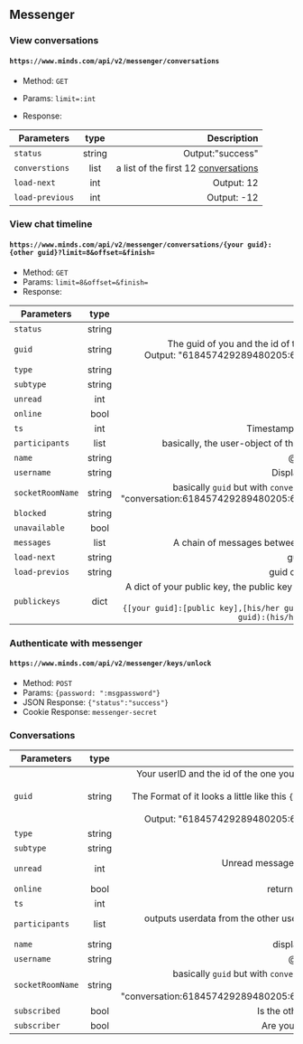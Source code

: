 ## Messenger

### View conversations
#### `https://www.minds.com/api/v2/messenger/conversations`
* Method: `GET`
* Params: `limit=:int`

* Response:

| Parameters | type | Description |
| --- |:---:|---:|
| `status` | string | Output:"success" |
| `converstions` | list | a list of the first 12 [conversations](#conversations) |
| `load-next` | int | Output: 12 |
| `load-previous` | int | Output: -12 |

### View chat timeline
#### `https://www.minds.com/api/v2/messenger/conversations/{your guid}:{other guid}?limit=8&offset=&finish=`
* Method: `GET`
* Params: `limit=8&offset=&finish=`
* Response:

| Parameters | type | Description |
| --- |:---:|---:|
| `status` | string | Output: "success" |
| `guid` | string | The guid of you and the id of the one, you're talking to. <br> Output: "618457429289480205:661345766295478287"|
| `type` | string | Output:"messenger" |
| `subtype` | string | Output: "consversation" |
| `unread` | int | Output: 0|
| `online` | bool | false |
| `ts` | int | Timestamp. Output: "1541346828" |
| `participants`| list | basically, the user-object of the one, your're contacting |
| `name` | string | @-name of the other user |
| `username` | string | Displayname of the other user |
| `socketRoomName` | string | basically `guid` but with `conversation:` prepended to it. <br> "conversation:618457429289480205:661345766295478287" |
| `blocked` | string | if you blocked that user |
| `unavailable` | bool | Output: false |
| `messages` | list | A chain of messages between you and the other user |
| `load-next` | string | guid of the next messages |
| `load-previos` | string | guid of the previous messages |
| `publickeys` | dict | A dict of your public key, the public key of the other user and the public key of the room. <br> `{[your guid]:[public key],[his/her guid]:[public key],[(your guid):(his/her guid)]:[public key]}` |


### Authenticate with messenger
#### `https://www.minds.com/api/v2/messenger/keys/unlock`
* Method: `POST`
* Params: `{password: ":msgpassword"}`
* JSON Response: `{"status":"success"}`
* Cookie Response: `messenger-secret`


### Conversations

| Parameters | type | Description |
| --- |:---:|---:|
| `guid` | string | Your userID and the id of the one you have in contact, is being displayed here.<br> The Format of it looks a little like this `{your guid}:{guid of the other user}`. <br> Output: "618457429289480205:661345766295478287" |
| `type`| string | Output: "messenger" |
| `subtype` | string| Output: "conversation" |
| `unread` | int | Unread messages from that conversation. <br> Output: 0 |
| `online` | bool | returns true if the user is online |
| `ts` | int | Output: 1541346828 |
| `participants` | list | outputs userdata from the other user (including settings and birthdate) |
| `name` | string | displayname of the other user |
| `username` | string | @-name of the other user |
| `socketRoomName` | string| basically `guid` but with `conversation:` prepended to it. <br> Output: "conversation:618457429289480205:661345766295478287" |
| `subscribed` | bool | Is the other user subscribe to you |
| `subscriber` | bool | Are you subscribed to that user? |
